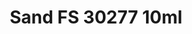 ---
layout: product
title: "Sand FS 30277  10ml"
price: "330" 
desc: "Acrylic Laquer 10mL"
img_path: "/assets/img/RC084.webp"
brand: "AK "
available: false
special_offer: false
new: false
soon: false
cat: "020000"
subcat: "020200"
subsubcat: "020201"
sifra: "RC084"
popular: false
spec: false
---